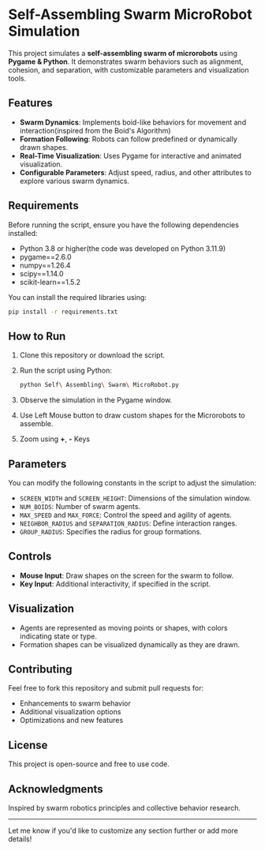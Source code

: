 # Self-Assembling Swarm MicroRobot Simulation

This project simulates a **self-assembling swarm of microrobots** using **Pygame & Python**. It demonstrates swarm behaviors such as alignment, cohesion, and separation, with customizable parameters and visualization tools.

## Features

- **Swarm Dynamics**: Implements boid-like behaviors for movement and interaction(inspired from the Boid's Algorithm)
- **Formation Following**: Robots can follow predefined or dynamically drawn shapes.
- **Real-Time Visualization**: Uses Pygame for interactive and animated visualization.
- **Configurable Parameters**: Adjust speed, radius, and other attributes to explore various swarm dynamics.

## Requirements

Before running the script, ensure you have the following dependencies installed:

- Python 3.8 or higher(the code was developed on Python 3.11.9)
- pygame==2.6.0
- numpy==1.26.4
- scipy==1.14.0
- scikit-learn==1.5.2

You can install the required libraries using:

```bash
pip install -r requirements.txt
```

## How to Run

1. Clone this repository or download the script.
2. Run the script using Python:

   ```bash
   python Self\ Assembling\ Swarm\ MicroRobot.py
   ```

3. Observe the simulation in the Pygame window.
4. Use Left Mouse button to draw custom shapes for the Microrobots to assemble.
5. Zoom using **+**, **-** Keys

## Parameters

You can modify the following constants in the script to adjust the simulation:

- `SCREEN_WIDTH` and `SCREEN_HEIGHT`: Dimensions of the simulation window.
- `NUM_BOIDS`: Number of swarm agents.
- `MAX_SPEED` and `MAX_FORCE`: Control the speed and agility of agents.
- `NEIGHBOR_RADIUS` and `SEPARATION_RADIUS`: Define interaction ranges.
- `GROUP_RADIUS`: Specifies the radius for group formations.

## Controls

- **Mouse Input**: Draw shapes on the screen for the swarm to follow.
- **Key Input**: Additional interactivity, if specified in the script.

## Visualization

- Agents are represented as moving points or shapes, with colors indicating state or type.
- Formation shapes can be visualized dynamically as they are drawn.

## Contributing

Feel free to fork this repository and submit pull requests for:

- Enhancements to swarm behavior
- Additional visualization options
- Optimizations and new features

## License

This project is open-source and free to use code.

## Acknowledgments

Inspired by swarm robotics principles and collective behavior research.

---

Let me know if you'd like to customize any section further or add more details!
